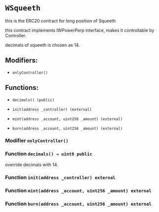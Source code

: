 # `WSqueeth`

this is the ERC20 contract for long position of Squeeth

this contract implements IWPowerPerp interface, makes it controllable by Controller.

decimals of squeeth is chosen as 14.

## Modifiers:

- `onlyController()`

## Functions:

- `decimals() (public)`

- `init(address _controller) (external)`

- `mint(address _account, uint256 _amount) (external)`

- `burn(address _account, uint256 _amount) (external)`

### Modifier `onlyController()`

### Function `decimals() → uint8 public`

override decimals with 14.

### Function `init(address _controller) external`

### Function `mint(address _account, uint256 _amount) external`

### Function `burn(address _account, uint256 _amount) external`
